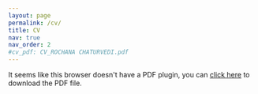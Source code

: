 ```yaml
---
layout: page
permalink: /cv/
title: CV
nav: true
nav_order: 2
#cv_pdf: CV_ROCHANA CHATURVEDI.pdf
---
```

<object data="/assets/pdf/CV_ROCHANA CHATURVEDI.pdf" type="application/pdf" width="100%" height="800px">
  <p>It seems like this browser doesn't have a PDF plugin, you can <a href="CV_ROCHANA CHATURVEDI.pdf">click here</a> to
  download the PDF file.</p>  
</object>
